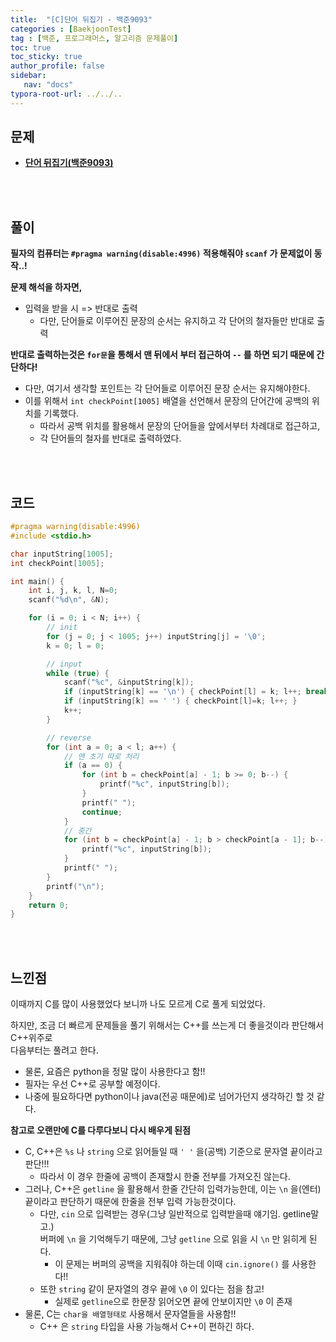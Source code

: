 ```yaml
---
title:  "[C]단어 뒤집기 - 백준9093"
categories : [BaekjoonTest]
tag : [백준, 프로그래머스, 알고리즘 문제풀이]
toc: true
toc_sticky: true
author_profile: false
sidebar:
   nav: "docs"
typora-root-url: ../../..
---
```




## 문제

* **[단어 뒤집기(백준9093)](https://www.acmicpc.net/problem/9093)**

<br><br>

## 풀이

**필자의 컴퓨터는 `#pragma warning(disable:4996)` 적용해줘야 `scanf` 가 문제없이 동작..!**

**문제 해석을 하자면,**

* 입력을 받을 시 => 반대로 출력
  * 다만, 단어들로 이루어진 문장의 순서는 유지하고 각 단어의 철자들만 반대로 출력



**반대로 출력하는것은 `for문`을 통해서 맨 뒤에서 부터 접근하여 `--` 를 하면 되기 때문에 간단하다!**

* 다만, 여기서 생각할 포인트는 각 단어들로 이루어진 문장 순서는 유지해야한다.
* 이를 위해서 `int checkPoint[1005]` 배열을 선언해서 문장의 단어간에 공백의 위치를 기록했다.
  * 따라서 공백 위치를 활용해서 문장의 단어들을 앞에서부터 차례대로 접근하고, 
  * 각 단어들의 철자를 반대로 출력하였다.



<br><br>

## 코드

```c
#pragma warning(disable:4996)
#include <stdio.h>

char inputString[1005];
int checkPoint[1005];

int main() {
	int i, j, k, l, N=0;
	scanf("%d\n", &N);

	for (i = 0; i < N; i++) {
		// init
		for (j = 0; j < 1005; j++) inputString[j] = '\0';
		k = 0; l = 0;

		// input
		while (true) {
			scanf("%c", &inputString[k]);
			if (inputString[k] == '\n') { checkPoint[l] = k; l++; break; }
			if (inputString[k] == ' ') { checkPoint[l]=k; l++; }
			k++;
		}

		// reverse
		for (int a = 0; a < l; a++) {
			// 맨 초기 따로 처리
			if (a == 0) { 
				for (int b = checkPoint[a] - 1; b >= 0; b--) {
					printf("%c", inputString[b]);
				}
				printf(" ");
				continue;
			}
			// 중간
			for (int b = checkPoint[a] - 1; b > checkPoint[a - 1]; b--) {
				printf("%c", inputString[b]);
			}
			printf(" ");
		}
		printf("\n");
	}
	return 0;
}
```

<br><br>

## 느낀점

이때까지 C를 많이 사용했었다 보니까 나도 모르게 C로 풀게 되었었다.

하지만, 조금 더 빠르게 문제들을 풀기 위해서는 C++를 쓰는게 더 좋을것이라 판단해서 C++위주로  
다음부터는 풀려고 한다.

* 물론, 요즘은 python을 정말 많이 사용한다고 함!!
* 필자는 우선 C++로 공부할 예정이다.
* 나중에 필요하다면 python이나 java(전공 때문에)로 넘어가던지 생각하긴 할 것 같다.



**참고로 오랜만에 C를 다루다보니 다시 배우게 된점**

* C, C++은 `%s` 나 `string` 으로 읽어들일 때 `' '` 을(공백) 기준으로 문자열 끝이라고 판단!!!
  * 따라서 이 경우 한줄에 공백이 존재할시 한줄 전부를 가져오진 않는다.
* 그러나, C++은 `getline` 을 활용해서 한줄 간단히 입력가능한데, 이는 `\n` 을(엔터) 끝이라고 판단하기 때문에 한줄을 전부 입력 가능한것이다.
  * 다만, `cin` 으로 입력받는 경우(그냥 일반적으로 입력받을때 얘기임. getline말고.)  
    버퍼에 `\n` 을 기억해두기 때문에, 그냥 `getline` 으로 읽을 시 `\n` 만 읽히게 된다.
    * 이 문제는 버퍼의 공백을 지워줘야 하는데 이때 `cin.ignore()` 를 사용한다!!
  * 또한 `string` 같이 문자열의 경우 끝에 `\0` 이 있다는 점을 참고!
    * 실제로 `getline`으로 한문장 읽어오면 끝에 안보이지만 `\0` 이 존재
* 물론, C는 `char을 배열형태로` 사용해서 문자열들을 사용함!!
  * C++ 은 `string` 타입을 사용 가능해서 C++이 편하긴 하다.
